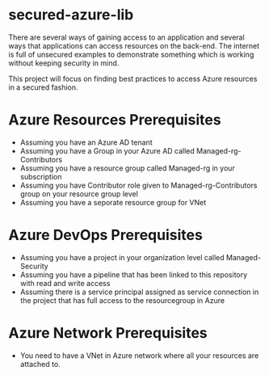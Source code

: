 # secured-azure-lib
There are several ways of gaining access to an application and several ways that applications can access resources on the back-end. The internet is full of unsecured examples to demonstrate something which is working without keeping security in mind. 

This project will focus on finding best practices to access Azure resources in a secured fashion.

# Azure Resources Prerequisites
- Assuming you have an Azure AD tenant 
- Assuming you have a Group in your Azure AD called Managed-rg-Contributors
- Assuming you have a resource group called Managed-rg in your subscription
- Assuming you have Contributor role given to Managed-rg-Contributors group on your resource group level
- Assuming you have a seporate resource group for VNet

# Azure DevOps Prerequisites
- Assuming you have a project in your organization level called Managed-Security
- Assuming you have a pipeline that has been linked to this repository with read and write access
- Assuming there is a service principal assigned as service connection in the project that has full access to the resourcegroup in Azure

# Azure Network Prerequisites
- You need to have a VNet in Azure network where all your resources are attached to.